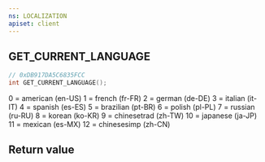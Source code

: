 ```yaml
---
ns: LOCALIZATION
apiset: client
---
```

## GET_CURRENT_LANGUAGE

```c
// 0xDB917DA5C6835FCC
int GET_CURRENT_LANGUAGE();
```

0 = american (en-US)
1 = french (fr-FR)
2 = german (de-DE)
3 = italian (it-IT)
4 = spanish (es-ES)
5 = brazilian (pt-BR)
6 = polish (pl-PL)
7 = russian (ru-RU)
8 = korean (ko-KR)
9 = chinesetrad (zh-TW)
10 = japanese (ja-JP)
11 = mexican (es-MX)
12 = chinesesimp (zh-CN)


## Return value

